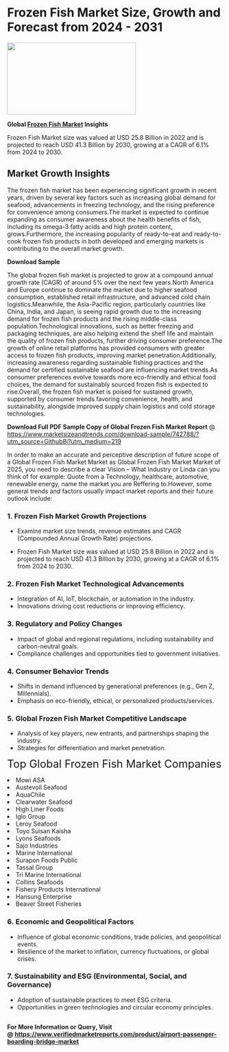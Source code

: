 <H1>Frozen Fish Market Size, Growth and Forecast from 2024 - 2031</H1><img class="aligncenter size-medium wp-image-584254" src="https://thirdeyenews.in/wp-content/uploads/2024/09/Global-Market-Research-300x168.jpeg" alt="" width="300" height="168" /><p><strong>Global&nbsp;<a href="https://www.marketsizeandtrends.com/download-sample/742788/?utm_source=Github8j?utm_medium=219">Frozen Fish Market</a> Insights</strong></p><p>Frozen Fish Market size was valued at USD 25.8 Billion in 2022 and is projected to reach USD 41.3 Billion by 2030, growing at a CAGR of 6.1% from 2024 to 2030.</p><p><h2>Market Growth Insights</h2> <p>The frozen fish market has been experiencing significant growth in recent years, driven by several key factors such as increasing global demand for seafood, advancements in freezing technology, and the rising preference for convenience among consumers.The market is expected to continue expanding as consumer awareness about the health benefits of fish, including its omega-3 fatty acids and high protein content, grows.Furthermore, the increasing popularity of ready-to-eat and ready-to-cook frozen fish products in both developed and emerging markets is contributing to the overall market growth.</p> <p><strong>Download Sample</strong></p> <p>The global frozen fish market is projected to grow at a compound annual growth rate (CAGR) of around 5% over the next few years.North America and Europe continue to dominate the market due to higher seafood consumption, established retail infrastructure, and advanced cold chain logistics.Meanwhile, the Asia-Pacific region, particularly countries like China, India, and Japan, is seeing rapid growth due to the increasing demand for frozen fish products and the rising middle-class population.Technological innovations, such as better freezing and packaging techniques, are also helping extend the shelf life and maintain the quality of frozen fish products, further driving consumer preference.The growth of online retail platforms has provided consumers with greater access to frozen fish products, improving market penetration.Additionally, increasing awareness regarding sustainable fishing practices and the demand for certified sustainable seafood are influencing market trends.As consumer preferences evolve towards more eco-friendly and ethical food choices, the demand for sustainably sourced frozen fish is expected to rise.Overall, the frozen fish market is poised for sustained growth, supported by consumer trends favoring convenience, health, and sustainability, alongside improved supply chain logistics and cold storage technologies.</p> <p><span class=""><strong>Download Full PDF Sample Copy of Global Frozen Fish Market Report</strong> @ <a href="https://www.marketsizeandtrends.com/download-sample/742788/?utm_source=Github8j?utm_medium=219" target="_blank">https://www.marketsizeandtrends.com/download-sample/742788/?utm_source=Github8j?utm_medium=219</a></span></p><p>In order to make an accurate and perceptive description of future scope of a Global&nbsp;Frozen Fish Market Market as Global&nbsp;Frozen Fish Market Market of 2025, you need to describe a clear Vision &ndash; What Industry or Linda can you think of for example: Quote from a Technology, healthcare, automotive, renewable energy, name the market you are Reffering to.However, some general trends and factors usually impact market reports and their future outlook include:</p><h3>1.&nbsp;<strong>Frozen Fish Market Growth Projections</strong></h3><ul><li>Examine market size trends, revenue estimates and CAGR (Compounded Annual Growth Rate) projections.</li><li><p>Frozen Fish Market size was valued at USD 25.8 Billion in 2022 and is projected to reach USD 41.3 Billion by 2030, growing at a CAGR of 6.1% from 2024 to 2030.</p></li></ul><h3>2.&nbsp;<strong>Frozen Fish Market Technological Advancements</strong></h3><ul><li>Integration of AI, IoT, blockchain, or automation in the industry.</li><li>Innovations driving cost reductions or improving efficiency.</li></ul><h3>3.&nbsp;<strong>Regulatory and Policy Changes</strong></h3><ul><li>Impact of global and regional regulations, including sustainability and carbon-neutral goals.</li><li>Compliance challenges and opportunities tied to government initiatives.</li></ul><h3>4.&nbsp;<strong>Consumer Behavior Trends</strong></h3><ul><li>Shifts in demand influenced by generational preferences (e.g., Gen Z, Millennials).</li><li>Emphasis on eco-friendly, ethical, or personalized products/services.</li></ul><h3>5.&nbsp;<strong>Global Frozen Fish Market Competitive Landscape</strong></h3><ul><li>Analysis of key players, new entrants, and partnerships shaping the industry.</li><li>Strategies for differentiation and market penetration.</li></ul><p data-pm-slice="1 1 []"><span style="color: inherit; font-family: inherit; font-size: 25px;">Top Global Frozen Fish Market Companies</span></p><div class="" data-test-id=""><p><li>Mowi ASA</li><li> Austevoll Seafood</li><li> AquaChile</li><li> Clearwater Seafood</li><li> High Liner Foods</li><li> Iglo Group</li><li> Leroy Seafood</li><li> Toyo Suisan Kaisha</li><li> Lyons Seafoods</li><li> Sajo Industries</li><li> Marine International</li><li> Surapon Foods Public</li><li> Tassal Group</li><li> Tri Marine International</li><li> Collins Seafoods</li><li> Fishery Products International</li><li> Hansung Enterprise</li><li> Beaver Street Fisheries</li></p></div><h3>6.&nbsp;<strong>Economic and Geopolitical Factors</strong></h3><ul><li>Influence of global economic conditions, trade policies, and geopolitical events.</li><li>Resilience of the market to inflation, currency fluctuations, or global crises.</li></ul><h3>7.&nbsp;<strong>Sustainability and ESG (Environmental, Social, and Governance)</strong></h3><ul><li>Adoption of sustainable practices to meet ESG criteria.</li><li>Opportunities in green technologies and circular economy principles.</li></ul><h2><strong style="font-size: 14px;">For More Information or Query, Visit @&nbsp;</strong><a style="background-color: #ffffff; font-size: 14px;" href="https://www.marketsizeandtrends.com/report/frozen-fish-market/" target="_blank">https://www.verifiedmarketreports.com/product/airport-passenger-boarding-bridge-market</a></h2>
